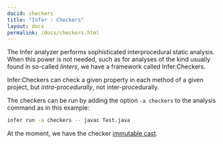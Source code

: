 ```yaml
---
docid: checkers
title: "Infer : Checkers"
layout: docs
permalink: /docs/checkers.html
---
```


The Infer analyzer performs sophisticated interprocedural static
analysis. When this power is not needed, such as for analyses of the
kind usually found in so-called *linters*, we have a framework called
Infer:Checkers.

Infer:Checkers can check a given property in each method of a given
project, but *intra-procedurally*, not inter-procedurally.

The checkers can be run by adding the option `-a checkers` to the analysis command as in this example:

```bash
infer run -a checkers -- javac Test.java
```

At the moment, we have the checker
[immutable cast](docs/checkers-bug-types.html#CHECKERS_IMMUTABLE_CAST).
